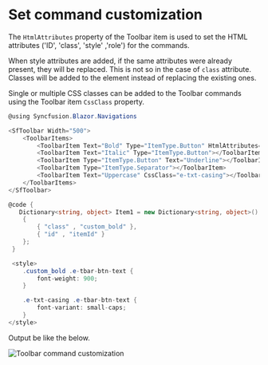 # Set command customization

The `HtmlAttributes` property of the Toolbar item is used to set the HTML attributes ('ID', 'class', 'style' ,'role') for the commands.

When style attributes are added, if the same attributes were already present, they will be replaced. This is not so in the case of `class` attribute. Classes will be added to the element instead of replacing the existing ones.

Single or multiple CSS classes can be added to the Toolbar commands using the Toolbar item `CssClass` property.

```csharp
@using Syncfusion.Blazor.Navigations

<SfToolbar Width="500">
    <ToolbarItems>
        <ToolbarItem Text="Bold" Type="ItemType.Button" HtmlAttributes="@Item1"></ToolbarItem>
        <ToolbarItem Text="Italic" Type="ItemType.Button"></ToolbarItem>
        <ToolbarItem Type="ItemType.Button" Text="Underline"></ToolbarItem>
        <ToolbarItem Type="ItemType.Separator"></ToolbarItem>
        <ToolbarItem Text="Uppercase" CssClass="e-txt-casing"></ToolbarItem>
    </ToolbarItems>
</SfToolbar>

@code {
   Dictionary<string, object> Item1 = new Dictionary<string, object>()
    {
        { "class" , "custom_bold" },
        { "id" , "itemId" }
    };
 }

 <style>
    .custom_bold .e-tbar-btn-text {
        font-weight: 900;
    }

    .e-txt-casing .e-tbar-btn-text {
        font-variant: small-caps;
    }
</style>
```

Output be like the below.

![Toolbar command customization](../images/toolbar_command.png)